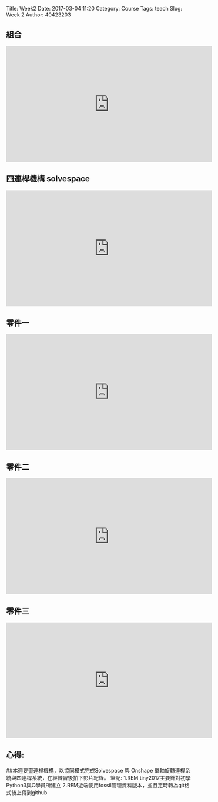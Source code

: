 Title: Week2 
Date: 2017-03-04 11:20
Category: Course
Tags: teach
Slug: Week 2
Author: 40423203

<!-- PELICAN_END_SUMMARY -->

<h2>組合</h2>

<iframe width="560" height="315" src="https://www.youtube.com/embed/-t_bWIJ7S_E" frameborder="0" allowfullscreen></iframe>

<h2>  四連桿機構 solvespace </h2>

<iframe width="560" height="315" src="https://www.youtube.com/embed/ZUkK5KOvvVk" frameborder="0" allowfullscreen></iframe>

<h2>零件一</h2>

<iframe width="560" height="315" src="https://www.youtube.com/embed/Bk8l1w87njk" frameborder="0" allowfullscreen></iframe>

<h2>零件二</h2>

<iframe width="560" height="315" src="https://www.youtube.com/embed/oOC5SN9JWno" frameborder="0" allowfullscreen></iframe>
<h2>零件三</h2>

<iframe width="560" height="315" src="https://www.youtube.com/embed/9GztpUV6j0I" frameborder="0" allowfullscreen></iframe>


<h2>心得:</h2>

##本週要畫連桿機構，以協同模式完成Solvespace 與 Onshape 單軸旋轉連桿系統與四連桿系統，在經練習後拍下影片紀錄。
筆記:
1.REM tiny2017主要針對初學Python3與C學員所建立
2.REM近端使用fossil管理資料版本，並且定時轉為git格式後上傳到github
